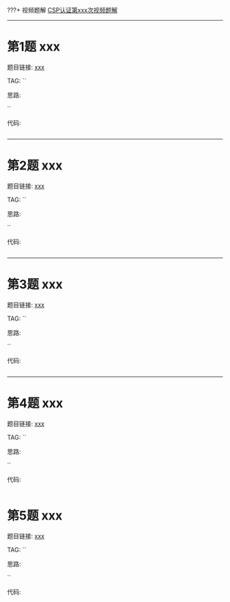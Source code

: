 ???+ 视频题解
    [CSP认证第xxx次视频题解](url)

- - - - - -

# 第1题 xxx

题目链接: [xxx](http://118.190.20.162/view.page?gpid=T)

TAG: ``

思路:

``

代码:

```cpp

```

- - - - - -

# 第2题 xxx

题目链接: [xxx](http://118.190.20.162/view.page?gpid=T)

TAG: ``

思路:

``

代码:

```cpp

```

- - - - - -

# 第3题 xxx

题目链接: [xxx](http://118.190.20.162/view.page?gpid=T)

TAG: ``

思路:

``

代码:

```cpp

```

- - - - - -

# 第4题 xxx

题目链接: [xxx](http://118.190.20.162/view.page?gpid=T)

TAG: ``

思路:

``

代码:

```cpp

```

# 第5题 xxx

题目链接: [xxx](http://118.190.20.162/view.page?gpid=T)

TAG: ``

思路:

``

代码:

```cpp

```